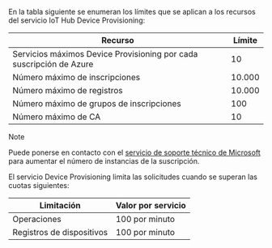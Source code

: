 En la tabla siguiente se enumeran los límites que se aplican a los recursos del servicio IoT Hub Device Provisioning:

| Recurso | Límite |
| --- | --- |
| Servicios máximos Device Provisioning por cada suscripción de Azure | 10 |
| Número máximo de inscripciones | 10.000 |
| Número máximo de registros | 10.000 |
| Número máximo de grupos de inscripciones | 100 |
| Número máximo de CA | 10 |

> [!NOTE]
> Puede ponerse en contacto con el [servicio de soporte técnico de Microsoft](https://azure.microsoft.com/support/options/) para aumentar el número de instancias de la suscripción.

El servicio Device Provisioning limita las solicitudes cuando se superan las cuotas siguientes:

| Limitación | Valor por servicio |
| --- | --- |
| Operaciones | 100 por minuto |
| Registros de dispositivos | 100 por minuto |
